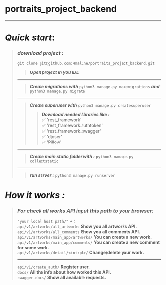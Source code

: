 # portraits_project_backend
___
# ***Quick start***: 
>### *download project :* 
>`git clone git@github.com:4mal1ne/portraits_project_backend.git`
>> ***Open project in you IDE***
> ___
>> ***Create migrations with*** `python3 manage.py makemigrations`
> ***and*** `python3 manage.py migrate`
> ___
>> ***Create superuser with*** `python3 manage.py createsuperuser`
>>> ***Download needed libraries like :***  
>> :white_check_mark: 'rest_framework'   
>> :white_check_mark: 'rest_framework.authtoken'  
>> :white_check_mark: 'rest_framework_swagger'  
>> :white_check_mark: 'djoser'   
>> :white_check_mark: 'Pillow'
> ___
>> ***Create main static folder with :*** `python3 namage.py collectstatic`
>___
>> ***run server :*** `python3 manage.py runserver`


# ***How it works :***

>### *For check all works API input this path to your browser:*
> `"your local host path/"` *+ :*  
>`api/v1/artworks/all_artworks` **Show you all artworks API.**   
> `api/v1/artworks/all_comments` **Show you all comments API.**   
> `api/v1/artworks/main_app/artworks/` **You can create a new work.**   
> `api/v1/artworks/main_app/comments/` **You can create a new comment for some work.**    
> `api/v1/artworks/detail/<int:pk>/` **Change\delete your work.**  
> ___
> `api/v1/create_auth/` **Register user.**  
> `docs/` **All the info about how worked this API.**  
> `swagger-docs/` **Show all available requests.**